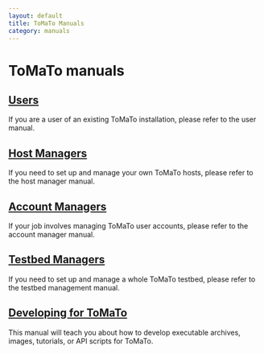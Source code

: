 ```yaml
---
layout: default
title: ToMaTo Manuals
category: manuals
---
```


# ToMaTo manuals

<div class="row" markdown="1">

<div class="col-xs-12 col-md-6" markdown="1">

## [Users](user)

If you are a user of an existing ToMaTo installation, please refer to the user manual.

</div>

<div class="col-xs-12 col-md-6" markdown="1">

## [Host Managers](hostmanager)

If you need to set up and manage your own ToMaTo hosts, please refer to the host manager manual.

</div>

<div class="col-xs-12 col-md-6" markdown="1">

## [Account Managers](accountmanager)

If your job involves managing ToMaTo user accounts, please refer to the account manager manual.

</div>

<div class="col-xs-12 col-md-6" markdown="1">

## [Testbed Managers](setup)

If you need to set up and manage a whole ToMaTo testbed, please refer to the testbed management manual.

</div>

<div class="col-xs-12 col-md-6" markdown="1">

## [Developing for ToMaTo](dev)

This manual will teach you about how to develop executable archives, images, tutorials, or API scripts for ToMaTo.

</div>

</div>
